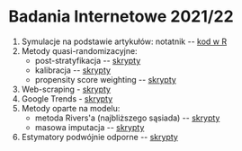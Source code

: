 # Badania Internetowe 2021/22

1. Symulacje na podstawie artykułów: notatnik -- [kod w R](notebooks/bi-1-sim.ipynb)
2. Metody quasi-randomizacyjne:
    + post-stratyfikacja -- [skrypty](notebooks/1-quasi-ps.ipynb)
    + kalibracja -- [skrypty](notebooks/2-quasi-cal.ipynb)
    + propensity score weighting -- [skrypty](notebooks/3-quasi-ps.ipynb)
3. Web-scraping - [skrypty](notebooks/4-webscr.ipynb)
4. Google Trends - [skrypty]()
5. Metody oparte na modelu:
    + metoda Rivers'a (najbliższego sąsiada) -- [skrypty](notebooks/5-model-rivers.ipynb)
    + masowa imputacja  -- [skrypty](notebooks/6-model-mi.ipynb)
6. Estymatory podwójnie odporne -- [skrypty]()
